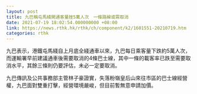 ```yaml
---
layout: post
title: 九巴稱屯馬綫開通客量挫5萬人次　一條路線或需取消
date: 2021-07-19 18:02:54.000000000 +08:00
link: https://news.rthk.hk/rthk/ch/component/k2/1601551-20210719.htm
categories: rthk
---
```


九巴表示，港鐵屯馬綫自上月底全綫通車以來，九巴每日乘客量下跌約5萬人次，而運輸署早前建議通車後需要取消的4條巴士線，其中一條的載客率已跌至需要取消水平，其餘三條則仍要評估，未必一定要取消。

九巴傳訊及公共事務部主管林子豪證實，失落粉嶺皇后山來往市區的巴士線經營權，九巴面對雙重打擊，經營環境嚴峻，但目前暫無意申請加價。
